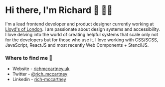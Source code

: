 # Hi there, I'm Richard 👋 👨‍💻
I'm a lead frontend developer and product designer currently working at <a href='https://lloyds.com'>Lloyd's of London</a>. I am passionate about design systems and accessibility. I love delving into the world of creating helpful systems that scale only not for the developers but for those who use it. I love working with CSS/SCSS, JavaScript, ReactJS and most recently Web Components + StencilJS.

### Where to find me 📌
- Website - [richmccartney.uk](https://richmccartney.uk)
- Twitter - [@rich_mccartney](https://twitter.com/rich_mccartney)
- Linkedin - [rich-mccartney](https://www.linkedin.com/in/rich-mccartney)
